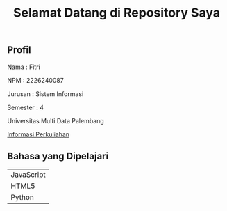  <!DOCTYPE html>
<html lang="en">
<head>
    <meta charset="UTF-8">
    <meta name="viewport" content="width=device-width, initial-scale=1.0">
</head>
<body>
    <header>
        <h1>Selamat Datang di Repository Saya</h1>
    </header>
    <section>
        <h2>Profil</h2>
        <p>Nama : Fitri </p>
        <p>NPM : 2226240087</p>
        <p>Jurusan : Sistem Informasi</p>
        <p>Semester : 4 </p>
        <p>Universitas Multi Data Palembang</p>
        <a href="url">Informasi Perkuliahan</a>
    </section>

<div class="section-container">
        <h2>Bahasa yang Dipelajari</h2>
     <table>
            <tr>
                <td>JavaScript</td>
            </tr>
            <tr>
                <td>HTML5</td>
            </tr>
            <tr>
                <td>Python</td>
            </tr>            
        </table>        
    </div>
</body>
</html>




